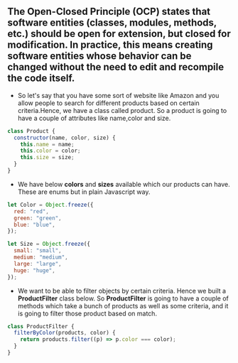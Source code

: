 ## The Open-Closed Principle (OCP) states that software entities (classes, modules, methods, etc.) should be open for extension, but closed for modification. In practice, this means creating software entities whose behavior can be changed without the need to edit and recompile the code itself.

- So let's say that you have some sort of website like Amazon and you allow people to search for different products based on certain criteria.Hence, we have a class called product. So a product is going to have a couple of attributes like name,color and size.

```javascript
class Product {
  constructor(name, color, size) {
    this.name = name;
    this.color = color;
    this.size = size;
  }
}
```

- We have below **colors** and **sizes** available which our products can have. These are enums but in plain Javascript way.

```javascript
let Color = Object.freeze({
  red: "red",
  green: "green",
  blue: "blue",
});

let Size = Object.freeze({
  small: "small",
  medium: "medium",
  large: "large",
  huge: "huge",
});
```

- We want to be able to filter objects by certain criteria. Hence we built a **ProductFilter** class below. So **ProductFilter** is going to have a couple of methods which take a bunch of products as well as some criteria, and it is going to filter those product based on match.

```javascript
class ProductFilter {
  filterByColor(products, color) {
    return products.filter((p) => p.color === color);
  }
}
```
